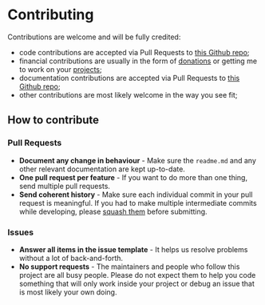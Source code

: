 # Contributing

Contributions are welcome and will be fully credited:
- code contributions are accepted via Pull Requests to [this Github repo](https://github.com/eleven59/backpack-shop);
- financial contributions are usually in the form of [donations](https://www.buymeacoffee.com/nnnnikk) or getting me to work on your [projects](https://eleven59.nl);
- documentation contributions are accepted via Pull Requests to [this Github repo](https://github.com/eleven59/backpack-shop);
- other contributions are most likely welcome in the way you see fit;

## How to contribute

### Pull Requests
- **Document any change in behaviour** - Make sure the `readme.md` and any other relevant documentation are kept up-to-date.
- **One pull request per feature** - If you want to do more than one thing, send multiple pull requests.
- **Send coherent history** - Make sure each individual commit in your pull request is meaningful. If you had to make multiple intermediate commits while developing, please [squash them](http://www.git-scm.com/book/en/v2/Git-Tools-Rewriting-History#Changing-Multiple-Commit-Messages) before submitting.

### Issues
- **Answer all items in the issue template** - It helps us resolve problems without a lot of back-and-forth.
- **No support requests** - The maintainers and people who follow this project are all busy people. Please do not expect them to help you code something that will only work inside your project or debug an issue that is most likely your own doing. 
